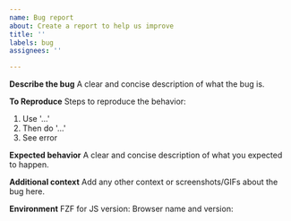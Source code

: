 ```yaml
---
name: Bug report
about: Create a report to help us improve
title: ''
labels: bug
assignees: ''

---
```


**Describe the bug**
A clear and concise description of what the bug is.

**To Reproduce**
Steps to reproduce the behavior:
1. Use '...'
1. Then do '...'
1. See error

**Expected behavior**
A clear and concise description of what you expected to happen.

**Additional context**
Add any other context or screenshots/GIFs about the bug here.

**Environment**
FZF for JS version: 
Browser name and version: 
